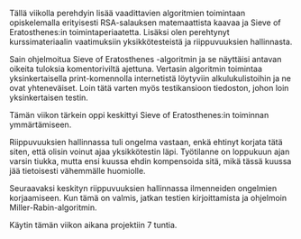 Tällä viikolla perehdyin lisää vaadittavien algoritmien toimintaan opiskelemalla erityisesti RSA-salauksen matemaattista kaavaa ja Sieve of Eratosthenes:in toimintaperiaatetta. Lisäksi olen perehtynyt kurssimateriaalin vaatimuksiin yksikkötesteistä ja riippuvuuksien hallinnasta.

Sain ohjelmoitua Sieve of Eratosthenes -algoritmin ja se näyttäisi antavan oikeita tuloksia komentoriviltä ajettuna. Vertasin algoritmin toimintaa yksinkertaisella print-komennolla internetistä löytyviin alkulukulistoihin ja ne ovat yhteneväiset. Loin tätä varten myös testikansioon tiedoston, johon loin yksinkertaisen testin.

Tämän viikon tärkein oppi keskittyi Sieve of Eratosthenes:in toiminnan ymmärtämiseen.

Riippuvuuksien hallinnassa tuli ongelma vastaan, enkä ehtinyt korjata tätä siten, että olisin voinut ajaa yksikkötestin läpi. Työtilanne on loppukuun ajan varsin tiukka, mutta ensi kuussa ehdin kompensoida sitä, mikä tässä kuussa jää tietoisesti vähemmälle huomiolle.

Seuraavaksi keskityn riippuvuuksien hallinnassa ilmenneiden ongelmien korjaamiseen. Kun tämä on valmis, jatkan testien kirjoittamista ja ohjelmoin Miller-Rabin-algoritmin.

Käytin tämän viikon aikana projektiin 7 tuntia.
